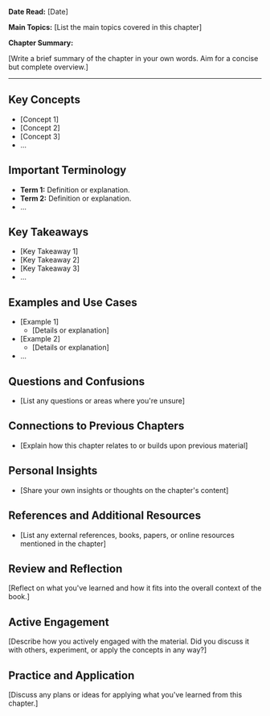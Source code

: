 
**Date Read:** [Date]

**Main Topics:** [List the main topics covered in this chapter]

**Chapter Summary:**

[Write a brief summary of the chapter in your own words. Aim for a concise but complete overview.]

---

## Key Concepts

- [Concept 1]
- [Concept 2]
- [Concept 3]
- ...

## Important Terminology

- **Term 1:** Definition or explanation.
- **Term 2:** Definition or explanation.
- ...

## Key Takeaways

- [Key Takeaway 1]
- [Key Takeaway 2]
- [Key Takeaway 3]
- ...

## Examples and Use Cases

- [Example 1]
  - [Details or explanation]
- [Example 2]
  - [Details or explanation]
- ...

## Questions and Confusions

- [List any questions or areas where you're unsure]

## Connections to Previous Chapters

- [Explain how this chapter relates to or builds upon previous material]

## Personal Insights

- [Share your own insights or thoughts on the chapter's content]

## References and Additional Resources

- [List any external references, books, papers, or online resources mentioned in the chapter]

## Review and Reflection

[Reflect on what you've learned and how it fits into the overall context of the book.]

## Active Engagement

[Describe how you actively engaged with the material. Did you discuss it with others, experiment, or apply the concepts in any way?]

## Practice and Application

[Discuss any plans or ideas for applying what you've learned from this chapter.]

